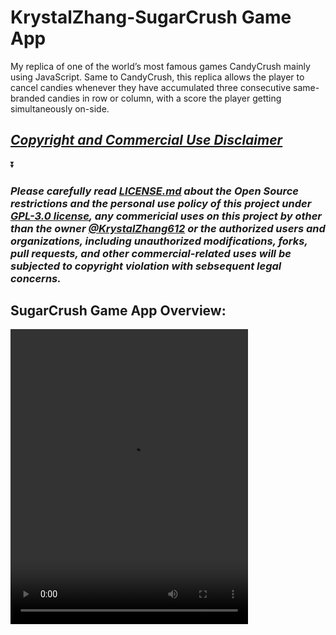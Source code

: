# KrystalZhang-SugarCrush Game App
My replica of one of the world’s most famous games CandyCrush mainly using JavaScript. Same to CandyCrush, this replica allows the player to cancel candies whenever they have accumulated three consecutive same-branded candies in row or column, with a score the player getting simultaneously on-side. 
## ***[Copyright and Commercial Use Disclaimer](https://github.com/KrystalZhang612/KrystalZhang-SugarCrush-Game-App/blob/main/README.md#please-carefully-read-licensemd-about-the-open-source-restrictions-and-the-personal-use-policy-of-this-project-under-gpl-30-license-any-commericial-uses-on-this-project-by-other-than-the-owner-krystalzhang612-or-the-authorized-users-and-organizations-including-unauthorized-modifications-forks-pull-requests-and-other-commercial-related-uses-will-be-subjected-to-copyright-violation-with-sebsequent-legal-concerns)***

⏬

### ***Please carefully read [LICENSE.md](https://github.com/KrystalZhang612/KrystalZhang-SugarCrush-Game-App/blob/main/LICENSE) about the Open Source restrictions and the personal use policy of this project under [GPL-3.0 license](https://www.gnu.org/licenses/gpl-3.0.en.html), any commericial uses on this project by other than the owner [@KrystalZhang612](https://github.com/KrystalZhang612) or the authorized users and organizations, including unauthorized modifications, forks, pull requests, and other commercial-related uses will be subjected to copyright violation with sebsequent legal concerns.***
## SugarCrush Game App Overview:
<video src ="https://user-images.githubusercontent.com/72481348/200009187-d7cd4fda-43d8-4c80-b499-37813fef6d2b.mov" width="380" height ="472.2"/>



